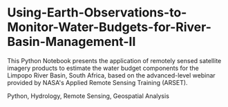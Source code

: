 # Using-Earth-Observations-to-Monitor-Water-Budgets-for-River-Basin-Management-II
This Python Notebook presents the application of remotely sensed satellite imagery products to estimate the water budget components for the Limpopo River Basin, South Africa, based on the advanced-level webinar provided by NASA's Applied Remote Sensing Training (ARSET).

Python, Hydrology, Remote Sensing, Geospatial Analysis
